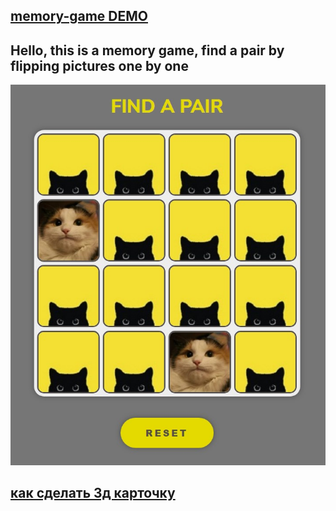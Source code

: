 ## [memory-game DEMO](https://maximmorenko.github.io/memory-game)

## Hello, this is a memory game, find a pair by flipping pictures one by one
![](https://github.com/maximmorenko/memory-game/blob/master/assets/screen.jpg)

## [как сделать 3д карточку](https://www.youtube.com/watch?v=Kdal-3AfeRc)
